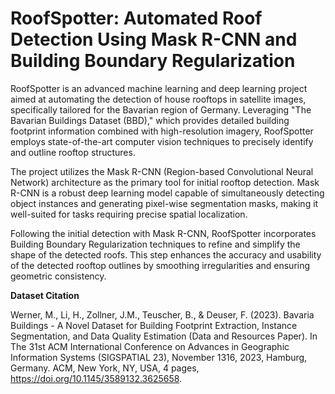 # RoofSpotter: Automated Roof Detection Using Mask R-CNN and Building Boundary Regularization

RoofSpotter is an advanced machine learning and deep learning project aimed at automating the detection of house rooftops in satellite images, specifically tailored for the Bavarian region of Germany. Leveraging "The Bavarian Buildings Dataset (BBD)," which provides detailed building footprint information combined with high-resolution imagery, RoofSpotter employs state-of-the-art computer vision techniques to precisely identify and outline rooftop structures.

The project utilizes the Mask R-CNN (Region-based Convolutional Neural Network) architecture as the primary tool for initial rooftop detection. Mask R-CNN is a robust deep learning model capable of simultaneously detecting object instances and generating pixel-wise segmentation masks, making it well-suited for tasks requiring precise spatial localization.

Following the initial detection with Mask R-CNN, RoofSpotter incorporates Building Boundary Regularization techniques to refine and simplify the shape of the detected roofs. This step enhances the accuracy and usability of the detected rooftop outlines by smoothing irregularities and ensuring geometric consistency.

**Dataset Citation**

Werner, M., Li, H., Zollner, J.M., Teuscher, B., & Deuser, F. (2023). Bavaria Buildings - A Novel Dataset for Building Footprint Extraction, Instance Segmentation, and Data Quality Estimation (Data and Resources Paper).  In The 31st ACM International Conference on Advances in Geographic Information Systems (SIGSPATIAL 23), November 1316, 2023, Hamburg, Germany. ACM, New York, NY, USA, 4 pages, https://doi.org/10.1145/3589132.3625658.